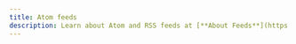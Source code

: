 ```yaml
---
title: Atom feeds
description: Learn about Atom and RSS feeds at [**About Feeds**](https://aboutfeeds.com/).
---
```


